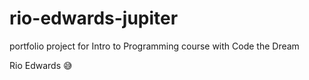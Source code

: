 # rio-edwards-jupiter

portfolio project for Intro to Programming course with Code the Dream

Rio Edwards 😅
